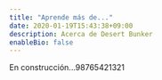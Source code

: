 ```yaml
---
title: "Aprende más de..."
date: 2020-01-19T15:43:38+09:00
description: Acerca de Desert Bunker
enableBio: false
---
```


En construcción...98765421321